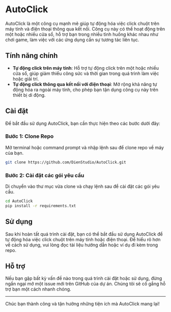 # AutoClick

AutoClick là một công cụ mạnh mẽ giúp tự động hóa việc click chuột trên máy tính và điện thoại thông qua kết nối. Công cụ này có thể hoạt động trên một hoặc nhiều cửa sổ, hỗ trợ bạn trong nhiều tình huống khác nhau như chơi game, làm việc với các ứng dụng cần sự tương tác liên tục.

## Tính năng chính

- **Tự động click trên máy tính**: Hỗ trợ tự động click trên một hoặc nhiều cửa sổ, giúp giảm thiểu công sức và thời gian trong quá trình làm việc hoặc giải trí.
- **Tự động click thông qua kết nối với điện thoại**: Mở rộng khả năng tự động hóa ra ngoài máy tính, cho phép bạn tận dụng công cụ này trên thiết bị di động.

## Cài đặt

Để bắt đầu sử dụng AutoClick, bạn cần thực hiện theo các bước dưới đây:

### Bước 1: Clone Repo

Mở terminal hoặc command prompt và nhập lệnh sau để clone repo về máy của bạn.

```sh
git clone https://github.com/DienStudio/AutoClick.git
```

### Bước 2: Cài đặt các gói yêu cầu

Di chuyển vào thư mục vừa clone và chạy lệnh sau để cài đặt các gói yêu cầu.

```sh
cd AutoClick
pip install -r requirements.txt
```

## Sử dụng

Sau khi hoàn tất quá trình cài đặt, bạn có thể bắt đầu sử dụng AutoClick để tự động hóa việc click chuột trên máy tính hoặc điện thoại. Để hiểu rõ hơn về cách sử dụng, vui lòng đọc tài liệu hướng dẫn hoặc ví dụ đi kèm trong repo.

## Hỗ trợ

Nếu bạn gặp bất kỳ vấn đề nào trong quá trình cài đặt hoặc sử dụng, đừng ngần ngại mở một issue mới trên GitHub của dự án. Chúng tôi sẽ cố gắng hỗ trợ bạn một cách nhanh chóng.

---

Chúc bạn thành công và tận hưởng những tiện ích mà AutoClick mang lại!
